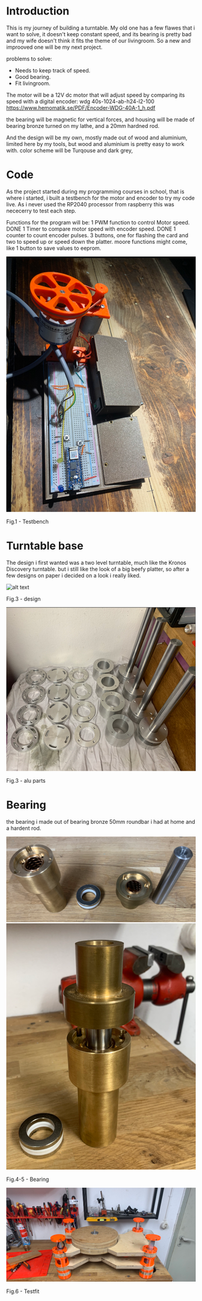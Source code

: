 # Introduction

This is my journey of building a turntable. My old one has a few flawes that i want to solve, it doesn't keep constant speed, and its bearing is pretty bad and my wife doesn't think it fits the theme of our livingroom. 
So a new and improoved one will be my next project.

problems to solve:
* Needs to keep track of speed.
* Good bearing.
* Fit livingroom.

The motor will be a 12V dc motor that will adjust speed by comparing its speed with a digital encoder: wdg 40s-1024-ab-h24-l2-100
https://www.hemomatik.se/PDF/Encoder-WDG-40A-1_h.pdf

the bearing will be magnetic for vertical forces, and housing will be made of bearing bronze turned on my lathe, and a 20mm hardned rod.

And the design will be my own, mostly made out of wood and aluminium, limited here by my tools, but wood and aluminium is pretty easy to work with.
color scheme will be Turqouse and dark grey,

# Code

As the project started during my programming courses in school, that is where i started, i built a testbench for the motor and encoder to try my code live. As i never used the RP2040 processor from raspberry this was nececerry to test each step.

Functions for the program will be:
1 PWM function to control Motor speed.                                                      DONE
1 Timer to compare motor speed with encoder speed.                                          DONE
1 counter to count encoder pulses.
3 buttons, one for flashing the card and two to speed up or speed down the platter.
moore functions might come, like 1 button to save values to eeprom.

![alt text](https://github.com/onderest/turntable/blob/main/Fig1.png?raw=true)

Fig.1 - Testbench

# Turntable base

The design i first wanted was a two level turntable, much like the Kronos Discovery turntable. but i still like the look of a big beefy platter, so after a few designs on paper i decided on a look i really liked.


![alt text](?raw=true)

Fig.3 - design

![alt text](https://github.com/onderest/turntable/blob/main/FigAluparts.png?raw=true)

Fig.3 - alu parts

# Bearing

the bearing i made out of  bearing bronze 50mm roundbar i had at home and a hardent rod.


![alt text](https://github.com/onderest/turntable/blob/main/FigBearging2.png?raw=true)
![alt text](https://github.com/onderest/turntable/blob/main/FigBearing1.png?raw=true)

Fig.4-5 - Bearing


![alt text](https://github.com/onderest/turntable/blob/main/Testfit.png?raw=true)

Fig.6 - Testfit
